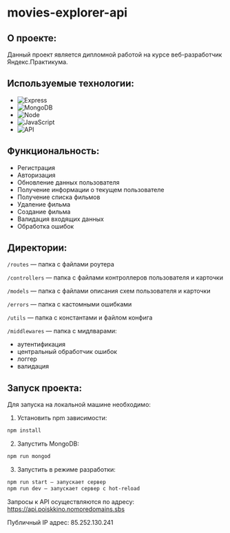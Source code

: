 # movies-explorer-api

## О проекте:

Данный проект является дипломной работой на курсе веб-разработчик Яндекс.Практикума.

## Используемые технологии:

* ![Express](https://img.shields.io/badge/-Express-000000?logo=express&logoColor=white)
* ![MongoDB](https://img.shields.io/badge/-MongoDB-56a14b?logo=mongodb&logoColor=white)
* ![Node](https://img.shields.io/badge/-Node.js-469837?logo=Node.js&logoColor=white)
* ![JavaScript](https://img.shields.io/badge/-JavaScript-f3de35?logo=javaScript&logoColor=black)
* ![API](https://img.shields.io/badge/-api-yellow)

## Функциональность:
* Регистрация
* Авторизация
* Обновление данных пользователя
* Получение информации о текущем пользователе
* Получение списка фильмов
* Удаление фильма
* Создание фильма
* Валидация входящих данных
* Обработка ошибок

## Директории:

`/routes` — папка с файлами роутера  

`/controllers` — папка с файлами контроллеров пользователя и карточки  

`/models` — папка с файлами описания схем пользователя и карточки  

`/errors` — папка с кастомными ошибками  

`/utils` — папка с константами и файлом конфига  

`/middlewares` — папка с мидлварами:
* аутентификация
* центральный обработчик ошибок
* логгер
* валидация

## Запуск проекта:

Для запуска на локальной машине необходимо:</br>
1. Установить npm зависимости:</br>
```sh
npm install
```
2. Запустить MongoDB:
```sh
npm run mongod
```
3. Запустить в режиме разработки:</br>
```sh
npm run start — запускает сервер
npm run dev — запускает сервер с hot-reload
```

Запросы к API осуществляются по адресу: https://api.poiskkino.nomoredomains.sbs

Публичный IP адрес: 85.252.130.241
